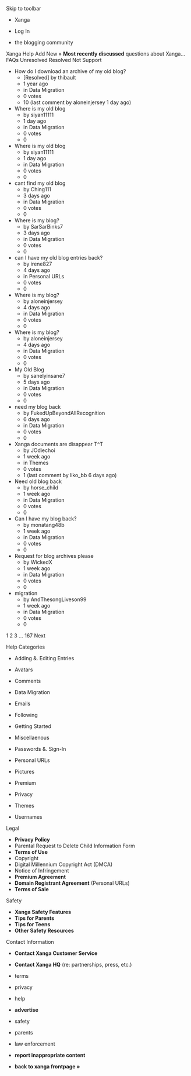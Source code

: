 Skip to toolbar

*   Xanga

*   Log In

*   the blogging community

Xanga Help Add New » **Most recently discussed** questions about Xanga… FAQs Unresolved Resolved Not Support

*   How do I download an archive of my old blog?
    *   \[Resolved\] by thibault
    *   1 year ago
    *   in Data Migration
    *   0 votes
    *   10 (last comment by aloneinjersey 1 day ago)
*   Where is my old blog
    *   by siyan11111
    *   1 day ago
    *   in Data Migration
    *   0 votes
    *   0
*   Where is my old blog
    *   by siyan11111
    *   1 day ago
    *   in Data Migration
    *   0 votes
    *   0
*   cant find my old blog
    *   by Ching111
    *   3 days ago
    *   in Data Migration
    *   0 votes
    *   0
*   Where is my blog?
    *   by SarSarBinks7
    *   3 days ago
    *   in Data Migration
    *   0 votes
    *   0
*   can I have my old blog entries back?
    *   by irene827
    *   4 days ago
    *   in Personal URLs
    *   0 votes
    *   0
*   Where is my blog?
    *   by aloneinjersey
    *   4 days ago
    *   in Data Migration
    *   0 votes
    *   0
*   Where is my blog?
    *   by aloneinjersey
    *   4 days ago
    *   in Data Migration
    *   0 votes
    *   0
*   My Old Blog
    *   by sanelyinsane7
    *   5 days ago
    *   in Data Migration
    *   0 votes
    *   0
*   need my blog back
    *   by FukedUpBeyondAllRecognition
    *   6 days ago
    *   in Data Migration
    *   0 votes
    *   0
*   Xanga documents are disappear T^T
    *   by JOdiechoi
    *   1 week ago
    *   in Themes
    *   0 votes
    *   1 (last comment by liko\_bb 6 days ago)
*   Need old blog back
    *   by horse\_child
    *   1 week ago
    *   in Data Migration
    *   0 votes
    *   0
*   Can I have my blog back?
    *   by monatang48b
    *   1 week ago
    *   in Data Migration
    *   0 votes
    *   0
*   Request for blog archives please
    *   by WickedX
    *   1 week ago
    *   in Data Migration
    *   0 votes
    *   0
*   migration
    *   by AndThesongLiveson99
    *   1 week ago
    *   in Data Migration
    *   0 votes
    *   0

1 2 3 ... 167 Next

Help Categories

*   Adding &. Editing Entries
*   Avatars
*   Comments
*   Data Migration
*   Emails
*   Following
*   Getting Started
*   Miscellaenous

*   Passwords &. Sign-In
*   Personal URLs
*   Pictures
*   Premium
*   Privacy
*   Themes
*   Usernames

Legal

*   **Privacy Policy**
*   Parental Request to Delete Child Information Form
*   **Terms of Use**
*   Copyright
*   Digital Millennium Copyright Act (DMCA)
*   Notice of Infringement
*   **Premium Agreement**
*   **Domain Registrant Agreement** (Personal URLs)
*   **Terms of Sale**

Safety

*   **Xanga Safety Features**
*   **Tips for Parents**
*   **Tips for Teens**
*   **Other Safety Resources**

Contact Information

*   **Contact Xanga Customer Service**
*   **Contact Xanga HQ** (re: partnerships, press, etc.)

*   terms
*   privacy
*   help
*   **advertise**

*   safety
*   parents
*   law enforcement
*   **report inappropriate content**

*   **back to xanga frontpage »**